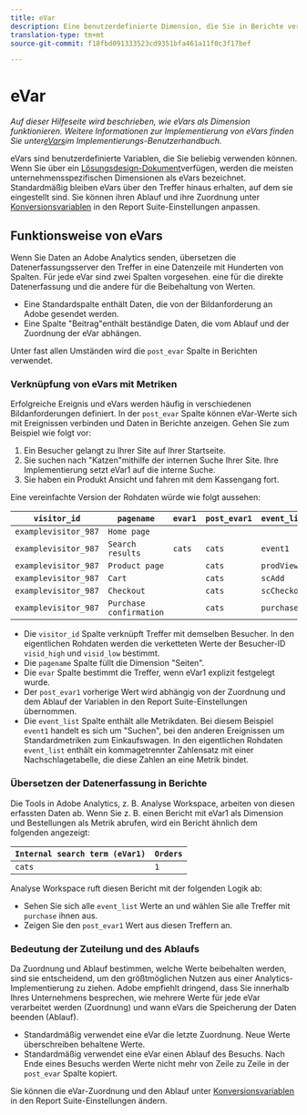 ```yaml
---
title: eVar
description: Eine benutzerdefinierte Dimension, die Sie in Berichte verwenden können.
translation-type: tm+mt
source-git-commit: f18fbd091333523cd9351bfa461a11f0c3f17bef

---
```



# eVar

*Auf dieser Hilfeseite wird beschrieben, wie eVars als Dimension funktionieren. Weitere Informationen zur Implementierung von eVars finden Sie unter[eVars](/help/implement/vars/page-vars/evar.md)im Implementierungs-Benutzerhandbuch.*

eVars sind benutzerdefinierte Variablen, die Sie beliebig verwenden können. Wenn Sie über ein [Lösungsdesign-Dokument](/help/implement/prepare/solution-design.md)verfügen, werden die meisten unternehmensspezifischen Dimensionen als eVars bezeichnet. Standardmäßig bleiben eVars über den Treffer hinaus erhalten, auf dem sie eingestellt sind. Sie können ihren Ablauf und ihre Zuordnung unter [Konversionsvariablen](/help/admin/admin/conversion-var-admin/conversion-var-admin.md) in den Report Suite-Einstellungen anpassen.

## Funktionsweise von eVars

Wenn Sie Daten an Adobe Analytics senden, übersetzen die Datenerfassungsserver den Treffer in eine Datenzeile mit Hunderten von Spalten. Für jede eVar sind zwei Spalten vorgesehen. eine für die direkte Datenerfassung und die andere für die Beibehaltung von Werten.

* Eine Standardspalte enthält Daten, die von der Bildanforderung an Adobe gesendet werden.
* Eine Spalte &quot;Beitrag&quot;enthält beständige Daten, die vom Ablauf und der Zuordnung der eVar abhängen.

Unter fast allen Umständen wird die `post_evar` Spalte in Berichten verwendet.

### Verknüpfung von eVars mit Metriken

Erfolgreiche Ereignis und eVars werden häufig in verschiedenen Bildanforderungen definiert. In der `post_evar` Spalte können eVar-Werte sich mit Ereignissen verbinden und Daten in Berichte anzeigen. Gehen Sie zum Beispiel wie folgt vor:

1. Ein Besucher gelangt zu Ihrer Site auf Ihrer Startseite.
2. Sie suchen nach &quot;Katzen&quot;mithilfe der internen Suche Ihrer Site. Ihre Implementierung setzt eVar1 auf die interne Suche.
3. Sie haben ein Produkt Ansicht und fahren mit dem Kassengang fort.

Eine vereinfachte Version der Rohdaten würde wie folgt aussehen:

| `visitor_id` | `pagename` | `evar1` | `post_evar1` | `event_list` |
| --- | --- | --- | --- | --- |
| `examplevisitor_987` | `Home page` |  |  |  |
| `examplevisitor_987` | `Search results` | `cats` | `cats` | `event1` |
| `examplevisitor_987` | `Product page` |  | `cats` | `prodView` |
| `examplevisitor_987` | `Cart` |  | `cats` | `scAdd` |
| `examplevisitor_987` | `Checkout` |  | `cats` | `scCheckout` |
| `examplevisitor_987` | `Purchase confirmation` |  | `cats` | `purchase` |

* Die `visitor_id` Spalte verknüpft Treffer mit demselben Besucher. In den eigentlichen Rohdaten werden die verketteten Werte der Besucher-ID `visid_high` und `visid_low` bestimmt.
* Die `pagename` Spalte füllt die Dimension &quot;Seiten&quot;.
* Die `evar` Spalte bestimmt die Treffer, wenn eVar1 explizit festgelegt wurde.
* Der `post_evar1` vorherige Wert wird abhängig von der Zuordnung und dem Ablauf der Variablen in den Report Suite-Einstellungen übernommen.
* Die `event_list` Spalte enthält alle Metrikdaten. Bei diesem Beispiel `event1` handelt es sich um &quot;Suchen&quot;, bei den anderen Ereignissen um Standardmetriken zum Einkaufswagen. In den eigentlichen Rohdaten `event_list` enthält ein kommagetrennter Zahlensatz mit einer Nachschlagetabelle, die diese Zahlen an eine Metrik bindet.

### Übersetzen der Datenerfassung in Berichte

Die Tools in Adobe Analytics, z. B. Analyse Workspace, arbeiten von diesen erfassten Daten ab. Wenn Sie z. B. einen Bericht mit eVar1 als Dimension und Bestellungen als Metrik abrufen, wird ein Bericht ähnlich dem folgenden angezeigt:

| `Internal search term (eVar1)` | `Orders` |
| --- | --- |
| `cats` | `1` |

Analyse Workspace ruft diesen Bericht mit der folgenden Logik ab:

* Sehen Sie sich alle `event_list` Werte an und wählen Sie alle Treffer mit `purchase` ihnen aus.
* Zeigen Sie den `post_evar1` Wert aus diesen Treffern an.

### Bedeutung der Zuteilung und des Ablaufs

Da Zuordnung und Ablauf bestimmen, welche Werte beibehalten werden, sind sie entscheidend, um den größtmöglichen Nutzen aus einer Analytics-Implementierung zu ziehen. Adobe empfiehlt dringend, dass Sie innerhalb Ihres Unternehmens besprechen, wie mehrere Werte für jede eVar verarbeitet werden (Zuordnung) und wann eVars die Speicherung der Daten beenden (Ablauf).

* Standardmäßig verwendet eine eVar die letzte Zuordnung. Neue Werte überschreiben behaltene Werte.
* Standardmäßig verwendet eine eVar einen Ablauf des Besuchs. Nach Ende eines Besuchs werden Werte nicht mehr von Zeile zu Zeile in der `post_evar` Spalte kopiert.

Sie können die eVar-Zuordnung und den Ablauf unter [Konversionsvariablen](/help/admin/admin/conversion-var-admin/conversion-var-admin.md) in den Report Suite-Einstellungen ändern.
